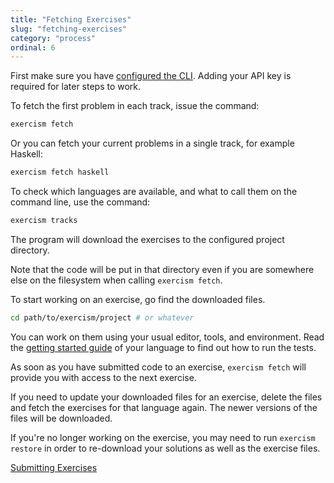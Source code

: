 ```yaml
---
title: "Fetching Exercises"
slug: "fetching-exercises"
category: "process"
ordinal: 6
---
```


First make sure you have [configured the CLI](/configuring-the-cli.html).
Adding your API key is required for later steps to work.

To fetch the first problem in each track, issue the command:

```bash
exercism fetch
```

Or you can fetch your current problems in a single track, for example Haskell:

```bash
exercism fetch haskell
```

To check which languages are available, and what to call them on the command line,
use the command:

```bash
exercism tracks
```

The program will download the exercises to the configured project directory.

Note that the code will be put in that directory even if you are somewhere else on the filesystem when calling `exercism fetch`.

To start working on an exercise, go find the downloaded files.

```bash
cd path/to/exercism/project # or whatever
```

You can work on them using your usual editor, tools, and environment. Read the <a class="link-side-menu" href="#sidr">getting started guide</a> of your language to find out how to run the tests.

As soon as you have submitted code to an exercise, `exercism fetch` will provide you with access to the next exercise.

If you need to update your downloaded files for an exercise, delete the files and fetch the exercises for that language again. The newer versions of the files will be downloaded.

If you're no longer working on the exercise, you may need to run `exercism restore` in order to re-download your solutions as well as the exercise files.

<a class="secondary-button" href="submitting-exercises.html">Submitting Exercises</a>
